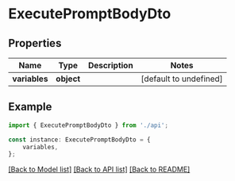 # ExecutePromptBodyDto


## Properties

Name | Type | Description | Notes
------------ | ------------- | ------------- | -------------
**variables** | **object** |  | [default to undefined]

## Example

```typescript
import { ExecutePromptBodyDto } from './api';

const instance: ExecutePromptBodyDto = {
    variables,
};
```

[[Back to Model list]](../README.md#documentation-for-models) [[Back to API list]](../README.md#documentation-for-api-endpoints) [[Back to README]](../README.md)
